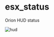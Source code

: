 # esx_status
Orion HUD status

![hud](https://cdn.discordapp.com/attachments/581533509122785291/620354536078573588/unknown.png)
